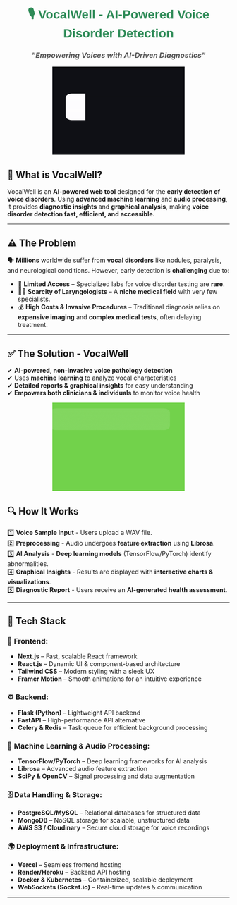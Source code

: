 <div align="center">
  <h1 style="color: #2E8B57; font-family: Arial, sans-serif; font-weight: bold;">
    🎙️ VocalWell - AI-Powered Voice Disorder Detection
  </h1>
  <h3 style="color: #555; font-style: italic;">
    "Empowering Voices with AI-Driven Diagnostics"
  </h3>
</div>
<p align="center">
  <img src="assets/Healthiswealth-ezgif.com-video-to-gif-converter.gif" alt="VocalWell Interface" width="300px" height="200px">
</p>


## 🌟 What is VocalWell?
VocalWell is an **AI-powered web tool** designed for the **early detection of voice disorders**. Using **advanced machine learning** and **audio processing**, it provides **diagnostic insights** and **graphical analysis**, making **voice disorder detection fast, efficient, and accessible.**  

---

## ⚠️ The Problem  
🗣️ **Millions** worldwide suffer from **vocal disorders** like nodules, paralysis, and neurological conditions. However, early detection is **challenging** due to:  

- 🚫 **Limited Access** – Specialized labs for voice disorder testing are **rare**.  
- 👨‍⚕️ **Scarcity of Laryngologists** – A **niche medical field** with very few specialists.  
- 💰 **High Costs & Invasive Procedures** – Traditional diagnosis relies on **expensive imaging** and **complex medical tests**, often delaying treatment.  

---

## ✅ The Solution - VocalWell  
✔ **AI-powered, non-invasive voice pathology detection**  
✔ Uses **machine learning** to analyze vocal characteristics  
✔ **Detailed reports & graphical insights** for easy understanding  
✔ **Empowers both clinicians & individuals** to monitor voice health  


<p align="center">
  <img src="assets/hw-ezgif.com-video-to-gif-converter.gif" alt="VocalWell Interface" width="300px" height="200px">
</p>


## 🔍 How It Works  
1️⃣ **Voice Sample Input** - Users upload a WAV file.  
2️⃣ **Preprocessing** - Audio undergoes **feature extraction** using **Librosa**.  
3️⃣ **AI Analysis** - **Deep learning models** (TensorFlow/PyTorch) identify abnormalities.  
4️⃣ **Graphical Insights** - Results are displayed with **interactive charts & visualizations**.  
5️⃣ **Diagnostic Report** - Users receive an **AI-generated health assessment**.  

---

## 🚀 Tech Stack  

### 🎨 **Frontend:**  
- **Next.js** – Fast, scalable React framework  
- **React.js** – Dynamic UI & component-based architecture  
- **Tailwind CSS** – Modern styling with a sleek UX  
- **Framer Motion** – Smooth animations for an intuitive experience  

### ⚙ **Backend:**  
- **Flask (Python)** – Lightweight API backend  
- **FastAPI** – High-performance API alternative  
- **Celery & Redis** – Task queue for efficient background processing  

### 🤖 **Machine Learning & Audio Processing:**  
- **TensorFlow/PyTorch** – Deep learning frameworks for AI analysis  
- **Librosa** – Advanced audio feature extraction  
- **SciPy & OpenCV** – Signal processing and data augmentation  

### 🗄️ **Data Handling & Storage:**  
- **PostgreSQL/MySQL** – Relational databases for structured data  
- **MongoDB** – NoSQL storage for scalable, unstructured data  
- **AWS S3 / Cloudinary** – Secure cloud storage for voice recordings  

### 🌍 **Deployment & Infrastructure:**  
- **Vercel** – Seamless frontend hosting  
- **Render/Heroku** – Backend API hosting  
- **Docker & Kubernetes** – Containerized, scalable deployment  
- **WebSockets (Socket.io)** – Real-time updates & communication  

---
